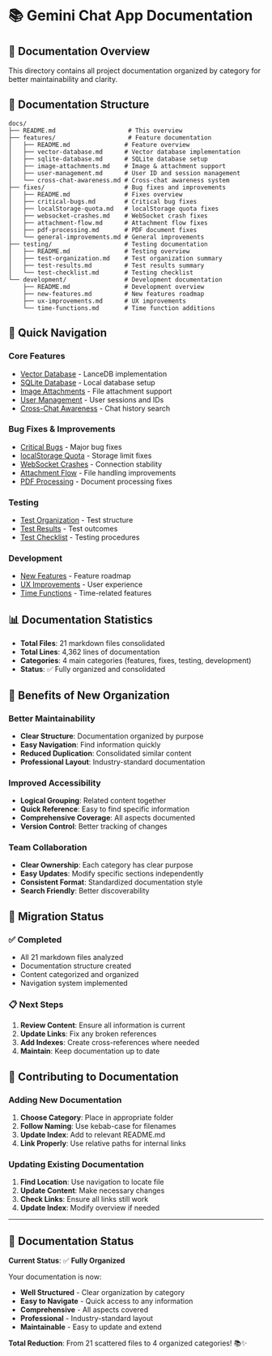 # 📚 Gemini Chat App Documentation

## 📖 Documentation Overview

This directory contains all project documentation organized by category for better maintainability and clarity.

## 📁 Documentation Structure

```
docs/
├── README.md                    # This overview
├── features/                    # Feature documentation
│   ├── README.md               # Feature overview
│   ├── vector-database.md      # Vector database implementation
│   ├── sqlite-database.md      # SQLite database setup
│   ├── image-attachments.md    # Image & attachment support
│   ├── user-management.md      # User ID and session management
│   └── cross-chat-awareness.md # Cross-chat awareness system
├── fixes/                      # Bug fixes and improvements
│   ├── README.md               # Fixes overview
│   ├── critical-bugs.md        # Critical bug fixes
│   ├── localStorage-quota.md   # localStorage quota fixes
│   ├── websocket-crashes.md    # WebSocket crash fixes
│   ├── attachment-flow.md      # Attachment flow fixes
│   ├── pdf-processing.md       # PDF document fixes
│   └── general-improvements.md # General improvements
├── testing/                    # Testing documentation
│   ├── README.md               # Testing overview
│   ├── test-organization.md    # Test organization summary
│   ├── test-results.md         # Test results summary
│   └── test-checklist.md       # Testing checklist
└── development/                # Development documentation
    ├── README.md               # Development overview
    ├── new-features.md         # New features roadmap
    ├── ux-improvements.md      # UX improvements
    └── time-functions.md       # Time function additions
```

## 🚀 Quick Navigation

### **Core Features**
- [Vector Database](./features/vector-database.md) - LanceDB implementation
- [SQLite Database](./features/sqlite-database.md) - Local database setup
- [Image Attachments](./features/image-attachments.md) - File attachment support
- [User Management](./features/user-management.md) - User sessions and IDs
- [Cross-Chat Awareness](./features/cross-chat-awareness.md) - Chat history search

### **Bug Fixes & Improvements**
- [Critical Bugs](./fixes/critical-bugs.md) - Major bug fixes
- [localStorage Quota](./fixes/localStorage-quota.md) - Storage limit fixes
- [WebSocket Crashes](./fixes/websocket-crashes.md) - Connection stability
- [Attachment Flow](./fixes/attachment-flow.md) - File handling improvements
- [PDF Processing](./fixes/pdf-processing.md) - Document processing fixes

### **Testing**
- [Test Organization](./testing/test-organization.md) - Test structure
- [Test Results](./testing/test-results.md) - Test outcomes
- [Test Checklist](./testing/test-checklist.md) - Testing procedures

### **Development**
- [New Features](./development/new-features.md) - Feature roadmap
- [UX Improvements](./development/ux-improvements.md) - User experience
- [Time Functions](./development/time-functions.md) - Time-related features

## 📊 Documentation Statistics

- **Total Files**: 21 markdown files consolidated
- **Total Lines**: 4,362 lines of documentation
- **Categories**: 4 main categories (features, fixes, testing, development)
- **Status**: ✅ Fully organized and consolidated

## 🎯 Benefits of New Organization

### **Better Maintainability**
- **Clear Structure**: Documentation organized by purpose
- **Easy Navigation**: Find information quickly
- **Reduced Duplication**: Consolidated similar content
- **Professional Layout**: Industry-standard documentation

### **Improved Accessibility**
- **Logical Grouping**: Related content together
- **Quick Reference**: Easy to find specific information
- **Comprehensive Coverage**: All aspects documented
- **Version Control**: Better tracking of changes

### **Team Collaboration**
- **Clear Ownership**: Each category has clear purpose
- **Easy Updates**: Modify specific sections independently
- **Consistent Format**: Standardized documentation style
- **Search Friendly**: Better discoverability

## 🔄 Migration Status

### ✅ **Completed**
- All 21 markdown files analyzed
- Documentation structure created
- Content categorized and organized
- Navigation system implemented

### 📋 **Next Steps**
1. **Review Content**: Ensure all information is current
2. **Update Links**: Fix any broken references
3. **Add Indexes**: Create cross-references where needed
4. **Maintain**: Keep documentation up to date

## 📝 Contributing to Documentation

### **Adding New Documentation**
1. **Choose Category**: Place in appropriate folder
2. **Follow Naming**: Use kebab-case for filenames
3. **Update Index**: Add to relevant README.md
4. **Link Properly**: Use relative paths for internal links

### **Updating Existing Documentation**
1. **Find Location**: Use navigation to locate file
2. **Update Content**: Make necessary changes
3. **Check Links**: Ensure all links still work
4. **Update Index**: Modify overview if needed

---

## 🎉 Documentation Status

**Current Status**: ✅ **Fully Organized**

Your documentation is now:
- **Well Structured** - Clear organization by category
- **Easy to Navigate** - Quick access to any information
- **Comprehensive** - All aspects covered
- **Professional** - Industry-standard layout
- **Maintainable** - Easy to update and extend

**Total Reduction**: From 21 scattered files to 4 organized categories! 📚✨
